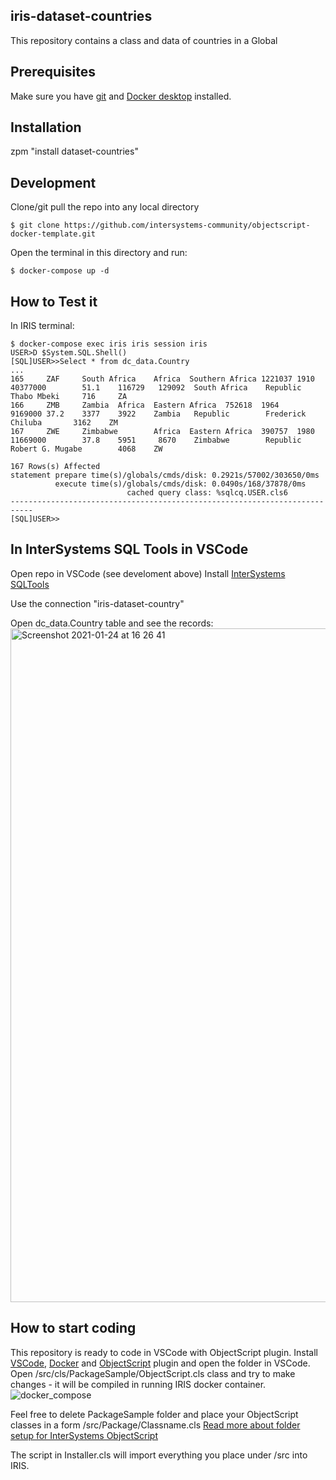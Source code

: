 ## iris-dataset-countries
This repository contains a class and data of countries in a Global

## Prerequisites
Make sure you have [git](https://git-scm.com/book/en/v2/Getting-Started-Installing-Git) and [Docker desktop](https://www.docker.com/products/docker-desktop) installed.

## Installation 

zpm "install dataset-countries"

## Development

Clone/git pull the repo into any local directory

```
$ git clone https://github.com/intersystems-community/objectscript-docker-template.git
```

Open the terminal in this directory and run:

```
$ docker-compose up -d
```

## How to Test it

In IRIS terminal:

```
$ docker-compose exec iris iris session iris
USER>D $System.SQL.Shell()
[SQL]USER>>Select * from dc_data.Country
...
165     ZAF     South Africa    Africa  Southern Africa 1221037 1910    40377000        51.1    116729   129092  South Africa    Republic        Thabo Mbeki     716     ZA
166     ZMB     Zambia  Africa  Eastern Africa  752618  1964    9169000 37.2    3377    3922    Zambia   Republic        Frederick Chiluba       3162    ZM
167     ZWE     Zimbabwe        Africa  Eastern Africa  390757  1980    11669000        37.8    5951     8670    Zimbabwe        Republic        Robert G. Mugabe        4068    ZW

167 Rows(s) Affected
statement prepare time(s)/globals/cmds/disk: 0.2921s/57002/303650/0ms
          execute time(s)/globals/cmds/disk: 0.0490s/168/37878/0ms
                          cached query class: %sqlcq.USER.cls6
---------------------------------------------------------------------------
[SQL]USER>>
```

## In InterSystems SQL Tools in VSCode
Open repo in VSCode (see develoment above)
Install [InterSystems SQLTools](https://marketplace.visualstudio.com/items?itemName=intersystems-community.sqltools-intersystems-driver)

Use the connection "iris-dataset-country"

Open dc_data.Country table and see the records:
<img width="1078" alt="Screenshot 2021-01-24 at 16 26 41" src="https://user-images.githubusercontent.com/2781759/105631746-0abe1480-5e61-11eb-8265-734a02b68aef.png">


## How to start coding
This repository is ready to code in VSCode with ObjectScript plugin.
Install [VSCode](https://code.visualstudio.com/), [Docker](https://marketplace.visualstudio.com/items?itemName=ms-azuretools.vscode-docker) and [ObjectScript](https://marketplace.visualstudio.com/items?itemName=daimor.vscode-objectscript) plugin and open the folder in VSCode.
Open /src/cls/PackageSample/ObjectScript.cls class and try to make changes - it will be compiled in running IRIS docker container.
![docker_compose](https://user-images.githubusercontent.com/2781759/76656929-0f2e5700-6547-11ea-9cc9-486a5641c51d.gif)

Feel free to delete PackageSample folder and place your ObjectScript classes in a form
/src/Package/Classname.cls
[Read more about folder setup for InterSystems ObjectScript](https://community.intersystems.com/post/simplified-objectscript-source-folder-structure-package-manager)

The script in Installer.cls will import everything you place under /src into IRIS.

